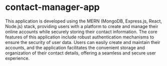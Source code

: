 # contact-manager-app
This application is developed using the MERN (MongoDB, Express.js, React, Node.js) stack, providing users with a platform to create and manage their online accounts while securely storing their contact information. The core features of this application include robust authentication mechanisms to ensure the security of user data. Users can easily create and maintain their accounts, and the application facilitates the convenient storage and organization of their contact details, offering a seamless and secure user experience.
